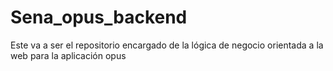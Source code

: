 # Sena_opus_backend
Este va a ser el repositorio encargado de la lógica de negocio orientada a la web para la aplicación opus
